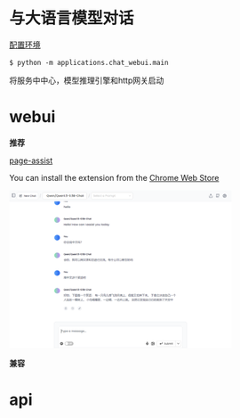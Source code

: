 # 与大语言模型对话

[配置环境](https://github.com/noooop/zerollama/tree/main/setup)


```
$ python -m applications.chat_webui.main
```

将服务中中心，模型推理引擎和http网关启动

# webui

**推荐**

[page-assist](https://github.com/n4ze3m/page-assist) 

You can install the extension from the [Chrome Web Store](https://chromewebstore.google.com/detail/page-assist-%E6%9C%AC%E5%9C%B0-ai-%E6%A8%A1%E5%9E%8B%E7%9A%84-web/jfgfiigpkhlkbnfnbobbkinehhfdhndo)

<img src="https://github.com/noooop/zerollama/blob/main/static/images/chat_server.png?raw=true" width="400">

**兼容**


# api

